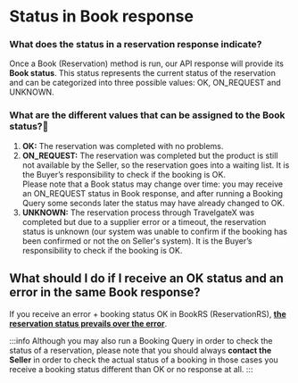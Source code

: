 ﻿---
sidebar_position: 2
---

# Status in Book response

### What does the status in a reservation response indicate?
Once a Book (Reservation) method is run, our API response will provide its **Book status**. This status represents the current status of the reservation and can be categorized into three possible values: OK, ON_REQUEST and UNKNOWN.

### What are the different values that can be assigned to the Book status?🔎
1. **OK:** The reservation was completed with no problems.
1. **ON_REQUEST:** The reservation was completed but the product is still not available by the Seller, so the reservation goes into a waiting list. It is the Buyer’s responsibility to check if the booking is OK.  
Please note that a Book status may change over time: you may receive an ON_REQUEST status in Book response, and after running a Booking Query some seconds later the status may have already changed to OK.
1. **UNKNOWN:** The reservation process through TravelgateX was completed but due to a supplier error or a timeout, the reservation status is unknown (our system was unable to confirm if the booking has been confirmed or not the on Seller's system). It is the Buyer’s responsibility to check if the booking is OK.
## What should I do if I receive an OK status and an error in the same Book response?
If you receive an error + booking status OK in BookRS (ReservationRS), <ins>**the reservation status prevails over the error**</ins>.
 
:::info
Although you may also run a Booking Query in order to check the status of a reservation, please note that you should always **contact the Seller** in order to check the actual status of a booking in those cases you receive a booking status different than OK or no response at all.
:::
